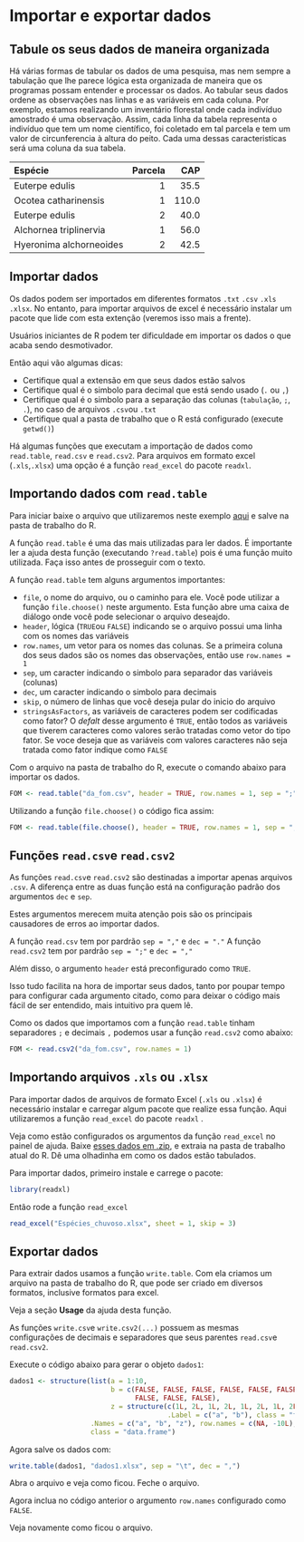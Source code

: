 Importar e exportar dados
================

Tabule os seus dados de maneira organizada
------------------------------------------

Há várias formas de tabular os dados de uma pesquisa, mas nem sempre a tabulação que lhe parece lógica esta organizada de maneira que os programas possam entender e processar os dados.
Ao tabular seus dados ordene as observações nas linhas e as variáveis em cada coluna.
Por exemplo, estamos realizando um inventário florestal onde cada indivíduo amostrado é uma observação. Assim, cada linha da tabela representa o indivíduo que tem um nome científico, foi coletado em tal parcela e tem um valor de circunferencia à altura do peito. Cada uma dessas caracteristicas será uma coluna da sua tabela.

| Espécie                 |  Parcela|    CAP|
|:------------------------|--------:|------:|
| Euterpe edulis          |        1|   35.5|
| Ocotea catharinensis    |        1|  110.0|
| Euterpe edulis          |        2|   40.0|
| Alchornea triplinervia  |        1|   56.0|
| Hyeronima alchorneoides |        2|   42.5|

Importar dados
--------------

Os dados podem ser importados em diferentes formatos `.txt` `.csv` `.xls` `.xlsx`. No entanto, para importar arquivos de excel é necessário instalar um pacote que lide com esta extenção (veremos isso mais a frente).

Usuários iniciantes de R podem ter dificuldade em importar os dados o que acaba sendo desmotivador.

Então aqui vão algumas dicas:

-   Certifique qual a extensão em que seus dados estão salvos
-   Certifique qual é o simbolo para decimal que está sendo usado (`.` ou `,`)
-   Certifique qual é o simbolo para a separação das colunas (`tabulação`, `;`, `.`), no caso de arquivos `.csv`ou `.txt`
-   Certifique qual a pasta de trabalho que o R está configurado (execute `getwd()`)

Há algumas funções que executam a importação de dados como `read.table`, `read.csv` e `read.csv2`. Para arquivos em formato excel (`.xls`,`.xlsx`) uma opção é a função `read_excel` do pacote `readxl`.

Importando dados com `read.table`
---------------------------------

Para iniciar baixe o arquivo que utilizaremos neste exemplo [aqui](da_fom.csv) e salve na pasta de trabalho do R.

A função `read.table` é uma das mais utilizadas para ler dados. É importante ler a ajuda desta função (executando `?read.table`) pois é uma função muito utilizada. Faça isso antes de prosseguir com o texto.

A função `read.table` tem alguns argumentos importantes:

-   `file`, o nome do arquivo, ou o caminho para ele. Você pode utilizar a função `file.choose()` neste argumento. Esta função abre uma caixa de diálogo onde você pode selecionar o arquivo deseajdo.
-   `header`, lógica (`TRUE`ou `FALSE`) indicando se o arquivo possui uma linha com os nomes das variáveis
-   `row.names`, um vetor para os nomes das colunas. Se a primeira coluna dos seus dados são os nomes das observações, então use `row.names = 1`
-   `sep`, um caracter indicando o simbolo para separador das variáveis (colunas)
-   `dec`, um caracter indicando o simbolo para decimais
-   `skip`, o número de linhas que você deseja pular do inicio do arquivo
-   `stringsAsFactors`, as variáveis de caracteres podem ser codificadas como fator? O *defalt* desse argumento é `TRUE`, então todos as variáveis que tiverem caracteres como valores serão tratadas como vetor do tipo fator. Se voce deseja que as variáveis com valores caracteres não seja tratada como fator indique como `FALSE`

Com o arquivo na pasta de trabalho do R, execute o comando abaixo para importar os dados.

``` r
FOM <- read.table("da_fom.csv", header = TRUE, row.names = 1, sep = ";", dec = ",")
```

Utilizando a função `file.choose()` o código fica assim:

``` r
FOM <- read.table(file.choose(), header = TRUE, row.names = 1, sep = ";", dec = ",")
```

Funções `read.csv`e `read.csv2`
-------------------------------

As funções `read.csv`e `read.csv2` são destinadas a importar apenas arquivos `.csv`. A diferença entre as duas função está na configuração padrão dos argumentos `dec` e `sep`.

Estes argumentos merecem muita atenção pois são os principais causadores de erros ao importar dados.

A função `read.csv` tem por pardrão `sep = ","` e `dec = "."`
A função `read.csv2` tem por pardrão `sep = ";"` e `dec = ","`

Além disso, o argumento `header` está preconfigurado como `TRUE`.

Isso tudo facilita na hora de importar seus dados, tanto por poupar tempo para configurar cada argumento citado, como para deixar o código mais fácil de ser entendido, mais intuitivo pra quem lê.

Como os dados que importamos com a função `read.table` tinham separadores `;` e decimais `,` podemos usar a função `read.csv2` como abaixo:

``` r
FOM <- read.csv2("da_fom.csv", row.names = 1)
```

Importando arquivos `.xls` ou `.xlsx`
-------------------------------------

Para importar dados de arquivos de formato Excel (`.xls` ou `.xlsx`) é necessário instalar e carregar algum pacote que realize essa função. Aqui utilizaremos a função `read_excel` do pacote `readxl` .

Veja como estão configurados os argumentos da função `read_excel` no painel de ajuda.
Baixe [esses dados em .zip](FMA.zip), e extraia na pasta de trabalho atual do R. Dê uma olhadinha em como os dados estão tabulados.

Para importar dados, primeiro instale e carrege o pacote:

``` r
library(readxl)
```

Então rode a função `read_excel`

``` r
read_excel("Espécies_chuvoso.xlsx", sheet = 1, skip = 3)
```

Exportar dados
--------------

Para extrair dados usamos a função `write.table`. Com ela criamos um arquivo na pasta de trabalho do R, que pode ser criado em diversos formatos, inclusive formatos para excel.

Veja a seção **Usage** da ajuda desta função.

As funções `write.csv`e `write.csv2(...)` possuem as mesmas configurações de decimais e separadores que seus parentes `read.csv`e `read.csv2`.

Execute o código abaixo para gerar o objeto `dados1`:

``` r
dados1 <- structure(list(a = 1:10, 
                         b = c(FALSE, FALSE, FALSE, FALSE, FALSE, FALSE, FALSE,
                               FALSE, FALSE, FALSE), 
                         z = structure(c(1L, 2L, 1L, 2L, 1L, 2L, 1L, 2L, 1L, 2L),
                                       .Label = c("a", "b"), class = "factor")),
                    .Names = c("a", "b", "z"), row.names = c(NA, -10L), 
                    class = "data.frame")
```

Agora salve os dados com:

``` r
write.table(dados1, "dados1.xlsx", sep = "\t", dec = ",")
```

Abra o arquivo e veja como ficou.
Feche o arquivo.

Agora inclua no código anterior o argumento `row.names` configurado como `FALSE`.

Veja novamente como ficou o arquivo.
